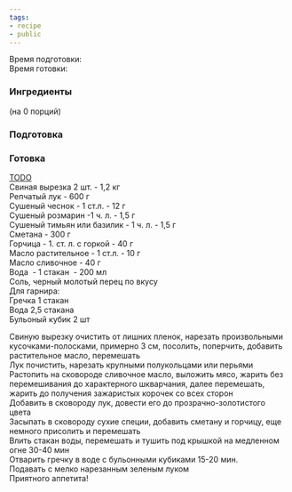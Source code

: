 ```yaml
---
tags:
- recipe
- public
---
```


Время подготовки:  
Время готовки:

### Ингредиенты

(на 0 порций)

### Подготовка

### Готовка

[TODO](TODO.md)  
Свиная вырезка 2 шт. - 1,2 кг  
Репчатый лук - 600 г  
Сушеный чеснок - 1 ст.л. - 12 г  
Сушеный розмарин -1 ч. л. - 1,5 г  
Сушеный тимьян или базилик - 1 ч. л. - 1,5 г  
Сметана - 300 г  
Горчица - 1. ст. л. с горкой - 40 г  
Масло растительное - 1 ст.л. - 10 г  
Масло сливочное - 40 г  
Вода  - 1 стакан  - 200 мл  
Соль, черный молотый перец по вкусу  
Для гарнира:  
Гречка 1 стакан  
Вода 2,5 стакана  
Бульоный кубик 2 шт

Свиную вырезку очистить от лишних пленок, нарезать произвольными кусочками-полосками, примерно 3 см, посолить, поперчить, добавить растительное масло, перемешать  
Лук почистить, нарезать крупными полукольцами или перьями  
Растопить на сковороде сливочное масло, выложить мясо, жарить без перемешивания до характерного шкварчания, далее перемешать, жарить до получения зажаристых корочек со всех сторон  
Добавить в сковороду лук, довести его до прозрачно-золотистого цвета  
Засыпать в сковороду сухие специи, добавить сметану и горчицу, еще немного присолить и перемешать  
Влить стакан воды, перемешать и тушить под крышкой на медленном огне 30-40 мин  
Отварить гречку в воде с бульонными кубиками 15-20 мин.  
Подавать с мелко нарезанным зеленым луком  
Приятного аппетита!
